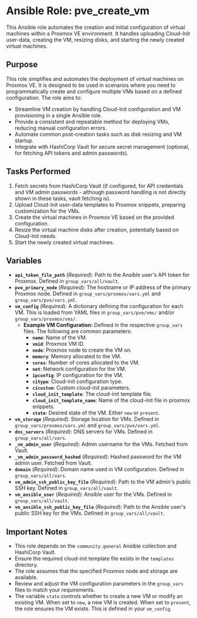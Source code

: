 # Ansible Role: pve_create_vm

This Ansible role automates the creation and initial configuration of virtual machines within a Proxmox VE environment. It handles uploading Cloud-Init user-data, creating the VM, resizing disks, and starting the newly created virtual machines.

## Purpose

This role simplifies and automates the deployment of virtual machines on Proxmox VE. It is designed to be used in scenarios where you need to programmatically create and configure multiple VMs based on a defined configuration.  The role aims to:

*   Streamline VM creation by handling Cloud-Init configuration and VM provisioning in a single Ansible role.
*   Provide a consistent and repeatable method for deploying VMs, reducing manual configuration errors.
*   Automate common post-creation tasks such as disk resizing and VM startup.
*   Integrate with HashiCorp Vault for secure secret management (optional, for fetching API tokens and admin passwords).


## Tasks Performed

1.  Fetch secrets from HashiCorp Vault (if configured, for API credentials and VM admin passwords - although password handling is not directly shown in these tasks, vault fetching is).
2.  Upload Cloud-Init user-data templates to Proxmox snippets, preparing customization for the VMs.
3.  Create the virtual machines in Proxmox VE based on the provided configuration.
4.  Resize the virtual machine disks after creation, potentially based on Cloud-Init needs.
5.  Start the newly created virtual machines.

## Variables

*   **`api_token_file_path`** (*Required*): Path to the Ansible user's API token for Proxmox. Defined in `group_vars/all/vault`.
*   **`pve_primary_node`** (*Required*): The hostname or IP address of the primary Proxmox node. Defined in `group_vars/proxmox/vars.yml` and `group_vars/pve/vars.yml`.
*   **`vm_config`** (*Required*): A dictionary defining the configuration for each VM. This is loaded from YAML files in `group_vars/pve/vms/` and/or `group_vars/proxmox/vms/`.
    *   **Example VM Configuration:** Defined in the respective `group_vars` files. The following are common parameters:
        *   **`name`**: Name of the VM.
        *   **`vmid`**: Proxmox VM ID.
        *   **`node`**: Proxmox node to create the VM on.
        *   **`memory`**: Memory allocated to the VM.
        *   **`cores`**: Number of cores allocated to the VM.
        *   **`net`**: Network configuration for the VM.
        *   **`ipconfig`**: IP configuration for the VM.
        *   **`citype`**: Cloud-init configuration type.
        *   **`cicustom`**: Custom cloud-init parameters.
        *   **`cloud_init_template`**: The cloud-init template file.
        *   **`cloud_init_template_name`**: Name of the cloud-init file in proxmox snippets.
        *   **`state`**: Desired state of the VM. Either `new` or `present`.
*   **`vm_storage`** (*Required*): Storage location for VMs. Defined in `group_vars/proxmox/vars.yml` and `group_vars/pve/vars.yml`.
*   **`dns_servers`** (*Required*): DNS servers for VMs.  Defined in `group_vars/all/vars`.
*   **`_vm_admin_user`** (*Required*):  Admin username for the VMs. Fetched from Vault.
*   **`_vm_admin_password_hashed`** (*Required*): Hashed password for the VM admin user. Fetched from Vault.
*   **`domain`** (*Required*): Domain name used in VM configuration. Defined in `group_vars/all/vars`.
*   **`vm_admin_ssh_public_key_file`** (*Required*): Path to the VM admin's public SSH key. Defined in `group_vars/all/vault`.
*   **`vm_ansible_user`** (*Required*): Ansible user for the VMs. Defined in `group_vars/all/vault`.
*   **`vm_ansible_ssh_public_key_file`** (*Required*): Path to the Ansible user's public SSH key for the VMs. Defined in `group_vars/all/vault`.


## Important Notes

*   This role depends on the `community.general` Ansible collection and HashiCorp Vault.
*   Ensure the required cloud-init template file exists in the `templates` directory.
*   The role assumes that the specified Proxmox node and storage are available.
*   Review and adjust the VM configuration parameters in the `group_vars` files to match your requirements.
*   The variable `state` controls whether to create a new VM or modify an existing VM. When set to `new`, a new VM is created. When set to `present`, the role ensures the VM exists. This is defined in your `vm_config`.
